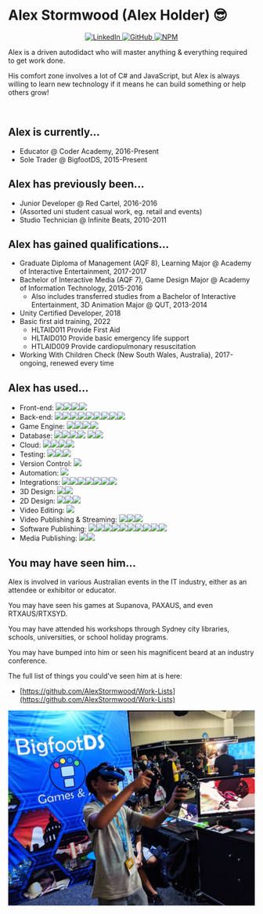 # Alex Stormwood (Alex Holder) 😎

<p align="center">
  <a
    href="https://www.linkedin.com/in/alexstormwood/"
    target="_blank">
    <img
      alt="LinkedIn"
      src="https://img.shields.io/badge/linkedin-%230077B5.svg?&style=for-the-badge&logo=linkedin&logoColor=white"
    />
  </a>
  <a
    href="https://github.com/AlexStormwood"
    target="_blank">
    <img
      alt="GitHub"
      src="https://img.shields.io/badge/github-%23181717.svg?&style=for-the-badge&logo=github&logoColor=white"
    />
  </a>
  <a
    href="https://www.npmjs.com/~alexstormwood"
    target="_blank">
    <img
      alt="NPM"
      src="https://img.shields.io/badge/npm-%23CB3837.svg?&style=for-the-badge&logo=npm&logoColor=white"
    />
  </a>
</p>

Alex is a driven autodidact who will master anything & everything required to get work done. 

His comfort zone involves a lot of C# and JavaScript, but Alex is always willing to learn new technology if it means he can build something or help others grow!

<br />

## Alex is currently...

- Educator @ Coder Academy, 2016-Present
- Sole Trader @ BigfootDS, 2015-Present

## Alex has previously been...

- Junior Developer @ Red Cartel, 2016-2016
- (Assorted uni student casual work, eg. retail and events)
- Studio Technician @ Infinite Beats, 2010-2011

## Alex has gained qualifications...

- Graduate Diploma of Management (AQF 8), Learning Major @ Academy of Interactive Entertainment, 2017-2017
- Bachelor of Interactive Media (AQF 7), Game Design Major @ Academy of Information Technology, 2015-2016
  - Also includes transferred studies from a Bachelor of Interactive Entertainment, 3D Animation Major @ QUT, 2013-2014
- Unity Certified Developer, 2018
- Basic first aid training, 2022
  - HLTAID011 Provide First Aid
  - HLTAID010 Provide basic emergency life support
  - HTLAID009 Provide cardiopulmonary resuscitation
- Working With Children Check (New South Wales, Australia), 2017-ongoing, renewed every time

## Alex has used...

- Front-end: <img src="https://img.shields.io/badge/HTML5-181717?logo=html5&logoColor=white&labelColor=E34F26" /><img src="https://img.shields.io/badge/CSS3-181717?logo=css3&logoColor=white&labelColor=1572B6" /><img src="https://img.shields.io/badge/JavaScript-323330?logo=javascript&logoColor=F7DF1E" /><img src="https://img.shields.io/badge/React-20232A?logo=react&logoColor=61DAFB" />   
- Back-end: <img src="https://img.shields.io/badge/NodeJS-181717?logo=nodedotjs&logoColor=white&labelColor=339933" /><img src="https://img.shields.io/badge/ExpressJS-181717?logo=express&logoColor=white&labelColor=000000" /><img src="https://img.shields.io/badge/Python-181717?logo=python&logoColor=white&labelColor=3776AB" /><img src="https://img.shields.io/badge/Flask-181717?logo=flask&logoColor=white" /><img src="https://img.shields.io/badge/Ruby-181717?logo=ruby&logoColor=white&labelColor=CC342D" /><img src="https://img.shields.io/badge/Ruby%20On%20Rails-181717?logo=rubyonrails&logoColor=white&labelColor=CC0000" /><img src="https://img.shields.io/badge/C%23-181717?logo=csharp&logoColor=white&labelColor=239120" /><img src="https://img.shields.io/badge/Dotnet-181717?logo=dotnet&logoColor=white&labelColor=512BD4" /><img src="https://img.shields.io/badge/Electron-181717?logo=electron&logoColor=white&labelColor=47848F" />
- Game Engine: <img src="https://img.shields.io/badge/Unity-181717?logo=unity&logoColor=black&labelColor=FFFFFF" /><img src="https://img.shields.io/badge/FNA-181717?logo=csharp&logoColor=white&labelColor=239120" /><img src="https://img.shields.io/badge/Monogame-181717?logo=csharp&logoColor=white&labelColor=239120" /><img src="https://img.shields.io/badge/Godot-181717?logo=godotengine&logoColor=white&labelColor=478CBF" />
- Database: <img src="https://img.shields.io/badge/PostgreSQL-181717?logo=postgresql&logoColor=white&labelColor=4169E1" /><img src="https://img.shields.io/badge/MongoDB-181717?logo=mongodb&logoColor=white&labelColor=47A248" /><img src="https://img.shields.io/badge/MongooseJS-181717?logo=nodedotjs&logoColor=white&labelColor=339933" /><img src="https://img.shields.io/badge/Firebase-181717?logo=firebase&logoColor=FFCA28&labelColor=grey" /> <img src="https://img.shields.io/badge/NeDB-181717?logo=github&logoColor=black&labelColor=black" /><img src="https://img.shields.io/badge/Camo-181717?logo=github&logoColor=black&labelColor=black" />
- Cloud: <img src="https://img.shields.io/badge/Amazon%20AWS-181717?logo=amazonaws&logoColor=white&labelColor=232F3E" /><img src="https://img.shields.io/badge/Docker-181717?logo=docker&logoColor=2496ED" /><img src="https://img.shields.io/badge/Google%20Cloud-181717?logo=googlecloud&logoColor=4285F4" /><img src="https://img.shields.io/badge/Firebase-181717?logo=firebase&logoColor=FFCA28&labelColor=grey" /> 
- Testing: <img src="https://img.shields.io/badge/Jest-181717?logo=jest&logoColor=white&labelColor=C21325" /><img src="https://img.shields.io/badge/Pytest-181717?logo=pytest&logoColor=white&labelColor=0A9EDC" /><img src="https://img.shields.io/badge/xUnit.net-181717?logo=csharp&logoColor=white&labelColor=239120" />
- Version Control: <img src="https://img.shields.io/badge/Github-181717?logo=github&logoColor=white" />
- Automation: <img src="https://img.shields.io/badge/Github%20Actions-181717?logo=github&logoColor=2088FF" />
- Integrations: <img src="https://img.shields.io/badge/Steamworks-181717?logo=steamworks&logoColor=white&labelColor=1E1E1E" /><img src="https://img.shields.io/badge/Vuforia-181717?logo=github&logoColor=black&labelColor=black" /><img src="https://img.shields.io/badge/Twitch%20API-181717?logo=twitch&logoColor=white&labelColor=9146FF" /><img src="https://img.shields.io/badge/Discord%20API-181717?logo=discord&logoColor=white&labelColor=5865F2" /><img src="https://img.shields.io/badge/Razer%20API-181717?logo=razer&logoColor=00FF00&labelColor=black" /><img src="https://img.shields.io/badge/Xbox%20Live%20API-181717?logo=xbox&logoColor=white&labelColor=107C10" /><img src="https://img.shields.io/badge/Nintendo%20Switch%20Online%20API-181717?logo=nintendoswitch&logoColor=white&labelColor=E60012" />       
- 3D Design: <img src="https://img.shields.io/badge/Autodesk%203DS%20Max-181717?logo=autodesk&logoColor=white&labelColor=0696D7" /><img src="https://img.shields.io/badge/ZBrush-181717?logo=autodesk&logoColor=black&labelColor=black" />
- 2D Design: <img src="https://img.shields.io/badge/Adobe%20Photoshop-181717?logo=adobephotoshop&logoColor=31A8FF" /><img src="https://img.shields.io/badge/Adobe%20Illustrator-181717?logo=adobeillustrator&logoColor=FF9A00" /><img src="https://img.shields.io/badge/Canva-181717?logo=canva&logoColor=00C4CC" />
- Video Editing: <img src="https://img.shields.io/badge/Adobe%20Premiere%20Pro-181717?logo=adobepremierepro&logoColor=9999FF" />
- Video Publishing & Streaming: <img src="https://img.shields.io/badge/YouTube-181717?logo=youtube&logoColor=white&labelColor=FF0000" /><img src="https://img.shields.io/badge/Twitch-181717?logo=twitch&logoColor=white&labelColor=9146FF" /><img src="https://img.shields.io/badge/OBS Studio-181717?logo=obsstudio&logoColor=white&labelColor=302E31" />     
- Software Publishing: <img src="https://img.shields.io/badge/Steam-181717?logo=steam&logoColor=white&labelColor=000000" /><img src="https://img.shields.io/badge/Android-181717?logo=android&logoColor=white&labelColor=107C10" /><img src="https://img.shields.io/badge/Google%20Play-181717?logo=googleplay&logoColor=white&labelColor=414141" /><img src="https://img.shields.io/badge/Google%20Daydream-181717?logo=googleplay&logoColor=white&labelColor=414141" /><img src="https://img.shields.io/badge/Xbox%20One-181717?logo=xbox&logoColor=white&labelColor=107C10" /><img src="https://img.shields.io/badge/Microsoft%20Store-181717?logo=microsoftstore&logoColor=white&labelColor=005FB8" /><img src="https://img.shields.io/badge/Nintendo%20Wii%20U-181717?logo=wiiu&logoColor=white&labelColor=8B8B8B" /><img src="https://img.shields.io/badge/Nintendo%203DS-181717?logo=nintendo3ds&logoColor=white&labelColor=D12228" /><img src="https://img.shields.io/badge/Nintendo%20Switch-181717?logo=nintendoswitch&logoColor=white&labelColor=E60012" /><img src="https://img.shields.io/badge/Oculus%20-181717?logo=oculus&logoColor=white&labelColor=1C1E20" />     
- Media Publishing: <img src="https://img.shields.io/badge/Amazon%20Kindle%20Direct%20Publishing-181717?logo=amazon&logoColor=white&labelColor=FF9900" /><img src="https://img.shields.io/badge/DistroKid-181717?logo=distrokid&logoColor=white&labelColor=231F20" />   

## You may have seen him...

Alex is involved in various Australian events in the IT industry, either as an attendee or exhibitor or educator.

You may have seen his games at Supanova, PAXAUS, and even RTXAUS/RTXSYD.

You may have attended his workshops through Sydney city libraries, schools, universities, or school holiday programs.

You may have bumped into him or seen his magnificent beard at an industry conference.

The full list of things you could've seen him at is here:

- [https://github.com/AlexStormwood/Work-Lists](https://github.com/AlexStormwood/Work-Lists)


<p align="center">
<img src="https://github.com/AlexHolderDeveloper/AlexHolderDeveloper/raw/master/assets/PPVRAtRTX2018.jpg" data-canonical-src="https://github.com/AlexHolderDeveloper/AlexHolderDeveloper/raw/master/assets/PPVRAtRTX2018.jpg" width="600" />
</p>

